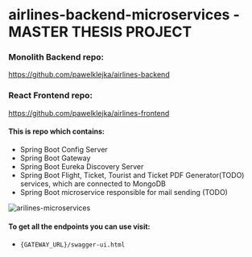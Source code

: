 # airlines-backend-microservices - MASTER THESIS PROJECT

### Monolith Backend repo:
https://github.com/pawelklejka/airlines-backend
### React Frontend repo:
https://github.com/pawelklejka/airlines-frontend

#### This is repo which contains: 
- Spring Boot Config Server
- Spring Boot Gateway
- Spring Boot Eureka Discovery Server
- Spring Boot Flight, Ticket, Tourist and Ticket PDF Generator(TODO) services, which are connected to MongoDB 
- Spring Boot microservice responsible for mail sending (TODO)

![arilines-microservices](https://user-images.githubusercontent.com/24233415/190186417-b7fa368c-f4ee-48d3-a72a-1060ecc7f668.png)

#### To get all the endpoints you can use visit:
- ``` {GATEWAY_URL}/swagger-ui.html ```
